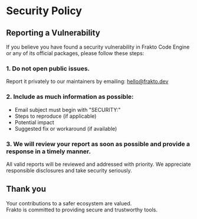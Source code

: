 # Security Policy

## Reporting a Vulnerability

If you believe you have found a security vulnerability in Frakto Code Engine or any of its official packages, please follow these steps:

### 1. Do not open public issues.

Report it privately to our maintainers by emailing: hello@frakto.dev

### 2. Include as much information as possible:

- Email subject must begin with "SECURITY:"
- Steps to reproduce (if applicable)
- Potential impact
- Suggested fix or workaround (if available)

### 3. We will review your report as soon as possible and provide a response in a timely manner.

All valid reports will be reviewed and addressed with priority. We appreciate responsible disclosures and take security seriously.

## Thank you

Your contributions to a safer ecosystem are valued.  
Frakto is committed to providing secure and trustworthy tools.

